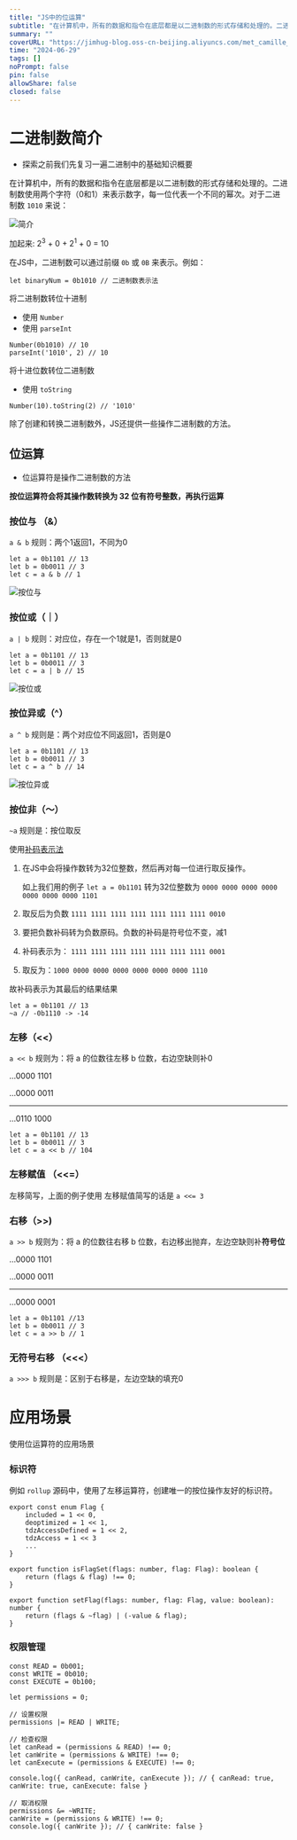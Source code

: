 ```yaml
---
title: "JS中的位运算"
subtitle: "在计算机中，所有的数据和指令在底层都是以二进制数的形式存储和处理的。二进制数使用两个字符（0和1）来表示数字，每一位代表一个不同的幂次"
summary: ""
coverURL: "https://jimhug-blog.oss-cn-beijing.aliyuncs.com/met_camille_pissarro_1896.jpg"
time: "2024-06-29"
tags: []
noPrompt: false
pin: false
allowShare: false
closed: false
---
```



# 二进制数简介

- 探索之前我们先复习一遍二进制中的基础知识概要
  
在计算机中，所有的数据和指令在底层都是以二进制数的形式存储和处理的。二进制数使用两个字符（0和1）来表示数字，每一位代表一个不同的幂次。对于二进制数 `1010` 来说：

![简介](https://jimhug-blog.oss-cn-beijing.aliyuncs.com/01.png)


加起来:  $2^3$ + 0 + $2^1$ + 0 = 10

在JS中，二进制数可以通过前缀 `0b` 或 `0B` 来表示。例如：

```tsx
let binaryNum = 0b1010 // 二进制数表示法
```

将二进制数转位十进制

- 使用 `Number`
- 使用 `parseInt`

```tsx
Number(0b1010) // 10
parseInt('1010', 2) // 10
```

将十进位数转位二进制数

- 使用 `toString`

```tsx
Number(10).toString(2) // '1010'
```

除了创建和转换二进制数外，JS还提供一些操作二进制数的方法。

## 位运算

- 位运算符是操作二进制数的方法

**按位运算符会将其操作数转换为 32 位有符号整数，再执行运算**

### 按位与 （&）

`a & b` 规则：两个1返回1，不同为0

```tsx
let a = 0b1101 // 13
let b = 0b0011 // 3
let c = a & b // 1
```

![按位与](https://jimhug-blog.oss-cn-beijing.aliyuncs.com/02.png)

### 按位或（｜）

`a | b` 规则：对应位，存在一个1就是1，否则就是0

```tsx
let a = 0b1101 // 13
let b = 0b0011 // 3
let c = a | b // 15
```

![按位或](https://jimhug-blog.oss-cn-beijing.aliyuncs.com/03.png)
### 按位异或（^）

`a ^ b` 规则是：两个对应位不同返回1，否则是0

```tsx
let a = 0b1101 // 13
let b = 0b0011 // 3
let c = a ^ b // 14
```

![按位异或](https://jimhug-blog.oss-cn-beijing.aliyuncs.com/04.png)

### 按位非（～）

`~a` 规则是：按位取反

使用[补码表示法](https://zh.wikipedia.org/wiki/%E4%BA%8C%E8%A3%9C%E6%95%B8)

1. 在JS中会将操作数转为32位整数，然后再对每一位进行取反操作。
    
    如上我们用的例子 `let a = 0b1101` 转为32位整数为 `0000 0000 0000 0000 0000 0000 0000 1101`
    
2. 取反后为负数 `1111 1111 1111 1111 1111 1111 1111 0010` 
3. 要把负数补码转为负数原码。负数的补码是符号位不变，减1
4. 补码表示为： `1111 1111 1111 1111 1111 1111 1111 0001`
5. 取反为：`1000 0000 0000 0000 0000 0000 0000 1110`

故补码表示为其最后的结果结果

```tsx
let a = 0b1101 // 13
~a // -0b1110 -> -14
```

### 左移（<<）

`a << b` 规则为：将 a 的位数往左移 b 位数，右边空缺则补0

…0000  1101

…0000 0011

- - - - - - - - - - - - -

…0110 1000

```tsx
let a = 0b1101 // 13
let b = 0b0011 // 3
let c = a << b // 104
```

### 左移赋值 （<<=）

左移简写，上面的例子使用 左移赋值简写的话是 `a <<= 3` 

### 右移（>>)

`a >> b` 规则为：将 a 的位数往右移 b 位数，右边移出抛弃，左边空缺则补**符号位**

…0000  1101

…0000 0011

- - - - - - - - 

…0000 0001

```tsx
let a = 0b1101 //13
let b = 0b0011 // 3
let c = a >> b // 1
```

### 无符号右移 （<<<）

`a >>> b` 规则是：区别于右移是，左边空缺的填充0

# 应用场景

使用位运算符的应用场景

### 标识符

例如 `rollup` 源码中，使用了左移运算符，创建唯一的按位操作友好的标识符。

```tsx
export const enum Flag {
	included = 1 << 0,
	deoptimized = 1 << 1,
	tdzAccessDefined = 1 << 2,
	tdzAccess = 1 << 3
	...
}

export function isFlagSet(flags: number, flag: Flag): boolean {
	return (flags & flag) !== 0;
}

export function setFlag(flags: number, flag: Flag, value: boolean): number {
	return (flags & ~flag) | (-value & flag);
}
```

### 权限管理

```tsx
const READ = 0b001;
const WRITE = 0b010;
const EXECUTE = 0b100;

let permissions = 0;

// 设置权限
permissions |= READ | WRITE;

// 检查权限
let canRead = (permissions & READ) !== 0;
let canWrite = (permissions & WRITE) !== 0;
let canExecute = (permissions & EXECUTE) !== 0;

console.log({ canRead, canWrite, canExecute }); // { canRead: true, canWrite: true, canExecute: false }

// 取消权限
permissions &= ~WRITE;
canWrite = (permissions & WRITE) !== 0;
console.log({ canWrite }); // { canWrite: false }
```
